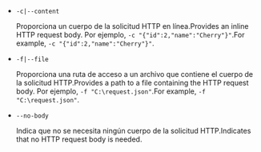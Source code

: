 * `-c|--content`

  <span data-ttu-id="09b9e-101">Proporciona un cuerpo de la solicitud HTTP en línea.</span><span class="sxs-lookup"><span data-stu-id="09b9e-101">Provides an inline HTTP request body.</span></span> <span data-ttu-id="09b9e-102">Por ejemplo, `-c "{"id":2,"name":"Cherry"}"`.</span><span class="sxs-lookup"><span data-stu-id="09b9e-102">For example, `-c "{"id":2,"name":"Cherry"}"`.</span></span>

* `-f|--file`

  <span data-ttu-id="09b9e-103">Proporciona una ruta de acceso a un archivo que contiene el cuerpo de la solicitud HTTP.</span><span class="sxs-lookup"><span data-stu-id="09b9e-103">Provides a path to a file containing the HTTP request body.</span></span> <span data-ttu-id="09b9e-104">Por ejemplo, `-f "C:\request.json"`.</span><span class="sxs-lookup"><span data-stu-id="09b9e-104">For example, `-f "C:\request.json"`.</span></span>

* `--no-body`

  <span data-ttu-id="09b9e-105">Indica que no se necesita ningún cuerpo de la solicitud HTTP.</span><span class="sxs-lookup"><span data-stu-id="09b9e-105">Indicates that no HTTP request body is needed.</span></span>
